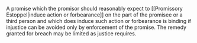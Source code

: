 A promise which the promisor should reasonably expect to [[Promissory Estoppel|induce action or forbearance]] on the part of the promisee or a third person and which does induce such action or forbearance is binding if injustice can be avoided only by enforcement of the promise. The remedy granted for breach may be limited as justice requires.